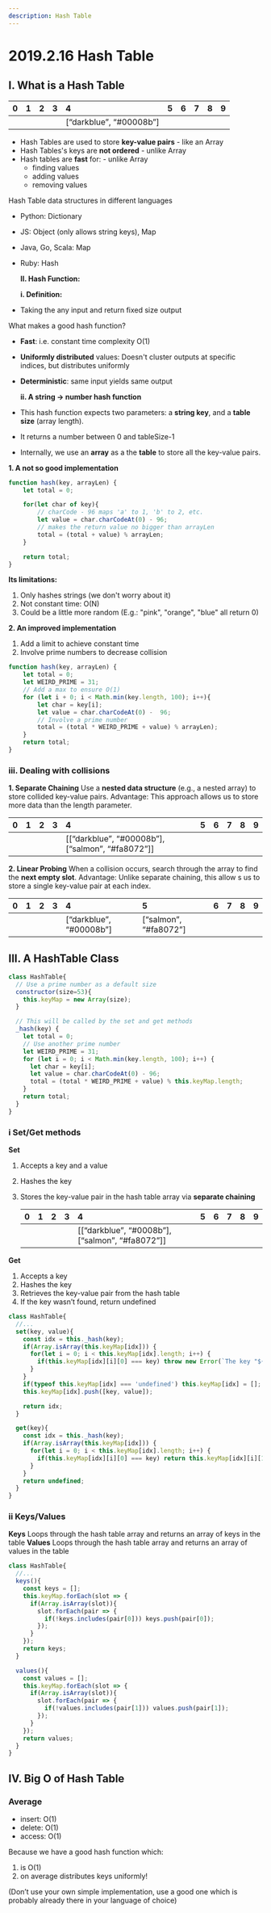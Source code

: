 ```yaml
---
description: Hash Table
---
```


# 2019.2.16 Hash Table

## I. What is a Hash Table

| **0** | **1** | **2** | **3** | **4** | **5** | **6** | **7** | **8** | **9** |
| :--- | :--- | :--- | :--- | :--- | :--- | :--- | :--- | :--- | :--- |
|  |  |  |  | \[“darkblue”, “\#00008b”\] |  |  |  |  |  |

* Hash Tables are used to store **key-value pairs** - like an Array
* Hash Tables's keys are **not ordered** - unlike Array
* Hash tables are **fast** for: - unlike Array
  * finding values
  * adding values
  * removing values

Hash Table data structures in different languages

* Python: Dictionary
* JS: Object (only allows string keys), Map
* Java, Go, Scala: Map
* Ruby: Hash

  **II. Hash Function:**

  **i. Definition:**

* Taking the any input and return fixed size output

What makes a good hash function?

* **Fast**: i.e. constant time complexity O(1)
* **Uniformly distributed** values: Doesn't cluster outputs at specific indices, but distributes uniformly
* **Deterministic**: same input yields same output

  **ii. A string -&gt; number hash function**

* This hash function expects two parameters: a **string key**, and a **table size** (array length).
* It returns a number between 0 and tableSize-1
* Internally, we use an **array** as a the **table** to store all the key-value pairs.

**1. A not so good implementation**

```javascript
function hash(key, arrayLen) {
    let total = 0;

    for(let char of key){
        // charCode - 96 maps 'a' to 1, 'b' to 2, etc.
        let value = char.charCodeAt(0) - 96;
        // makes the return value no bigger than arrayLen
        total = (total + value) % arrayLen;
    }

    return total;
}
```

**Its limitations:**

1. Only hashes strings (we don't worry about it)
2. Not constant time: O(N)
3. Could be a little more random (E.g.: "pink", "orange", "blue" all return 0)

**2. An improved implementation**

1. Add a limit to achieve constant time
2. Involve prime numbers to decrease collision

```javascript
function hash(key, arrayLen) {
    let total = 0;
    let WEIRD_PRIME = 31;
    // Add a max to ensure O(1)
    for (let i + 0; i < Math.min(key.length, 100); i++){
        let char = key[i];
        let value = char.charCodeAt(0) -  96;
        // Involve a prime number
        total = (total * WEIRD_PRIME + value) % arrayLen);
    }
    return total;
}
```

### iii. Dealing with collisions

**1. Separate Chaining** Use a **nested data structure** (e.g., a nested array) to store collided key-value pairs. Advantage: This approach allows us to store more data than the length parameter.

| **0** | **1** | **2** | **3** | **4** | **5** | **6** | **7** | **8** | **9** |
| :--- | :--- | :--- | :--- | :--- | :--- | :--- | :--- | :--- | :--- |
|  |  |  |  | \[\[“darkblue”, “\#00008b”\], \[“salmon”, “\#fa8072”\]\] |  |  |  |  |  |

**2. Linear Probing** When a collision occurs, search through the array to find the **next empty slot**. Advantage: Unlike separate chaining, this allow s us to store a single key-value pair at each index.

| **0** | **1** | **2** | **3** | **4** | **5** | **6** | **7** | **8** | **9** |
| :--- | :--- | :--- | :--- | :--- | :--- | :--- | :--- | :--- | :--- |
|  |  |  |  | \[“darkblue”, “\#00008b”\] | \[“salmon”, “\#fa8072”\] |  |  |  |  |

## III. A HashTable Class

```javascript
class HashTable{
  // Use a prime number as a default size
  constructor(size=53){
    this.keyMap = new Array(size);
  }

  // This will be called by the set and get methods
  _hash(key) {
    let total = 0;
    // Use another prime number
    let WEIRD_PRIME = 31;
    for (let i = 0; i < Math.min(key.length, 100); i++) {
      let char = key[i];
      let value = char.charCodeAt(0) - 96;
      total = (total * WEIRD_PRIME + value) % this.keyMap.length;
    }
    return total;
  }
}
```

### i Set/Get methods

**Set**

1. Accepts a key and a value
2. Hashes the key
3. Stores the key-value pair in the hash table array via **separate chaining**

   | **0** | **1** | **2** | **3** | **4** | **5** | **6** | **7** | **8** | **9** |
   | :--- | :--- | :--- | :--- | :--- | :--- | :--- | :--- | :--- | :--- |
   |  |  |  |  | \[\[“darkblue”, “\#0008b”\], \[“salmon”, “\#fa8072”\]\] |  |  |  |  |  |

**Get**

1. Accepts a key
2. Hashes the key
3. Retrieves the key-value pair from the hash table
4. If the key wasn’t found, return undefined

```javascript
class HashTable{
  //...
  set(key, value){
    const idx = this._hash(key);
    if(Array.isArray(this.keyMap[idx])) {
      for(let i = 0; i < this.keyMap[idx].length; i++) {
        if(this.keyMap[idx][i][0] === key) throw new Error(`The key "${key}" is already set!`)
      }
    }
    if(typeof this.keyMap[idx] === 'undefined') this.keyMap[idx] = [];
    this.keyMap[idx].push([key, value]);

    return idx;
  }

  get(key){
    const idx = this._hash(key);
    if(Array.isArray(this.keyMap[idx])) {
      for(let i = 0; i < this.keyMap[idx].length; i++) {
        if(this.keyMap[idx][i][0] === key) return this.keyMap[idx][i][1];
      }
    }
    return undefined;
  }
}
```

### ii Keys/Values

**Keys** Loops through the hash table array and returns an array of keys in the table **Values** Loops through the hash table array and returns an array of values in the table

```javascript
class HashTable{
  //...
  keys(){
    const keys = [];
    this.keyMap.forEach(slot => {
      if(Array.isArray(slot)){
        slot.forEach(pair => {
          if(!keys.includes(pair[0])) keys.push(pair[0]);
        });
      }
    });
    return keys;
  }

  values(){
    const values = [];
    this.keyMap.forEach(slot => {
      if(Array.isArray(slot)){
        slot.forEach(pair => {
          if(!values.includes(pair[1])) values.push(pair[1]);
        });
      }
    });
    return values;
  }
}
```

## IV. Big O of Hash Table

### Average

* insert: O(1)
* delete: O(1)
* access: O(1)

Because we have a good hash function which:

1. is O(1)
2. on average distributes keys uniformly!

(Don’t use your own simple implementation, use a good one which is probably already there in your language of choice)

